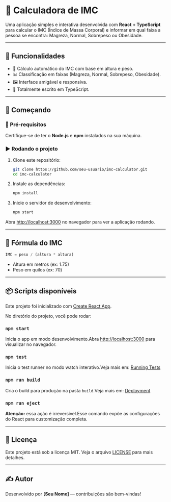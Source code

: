 
# 💪 Calculadora de IMC

Uma aplicação simples e interativa desenvolvida com **React + TypeScript** para calcular o IMC (Índice de Massa Corporal) e informar em qual faixa a pessoa se encontra: Magreza, Normal, Sobrepeso ou Obesidade.

---

## 📌 Funcionalidades

- 🧮 Cálculo automático do IMC com base em altura e peso.
- 📊 Classificação em faixas (Magreza, Normal, Sobrepeso, Obesidade).
- 🖼 Interface amigável e responsiva.
- 🧠 Totalmente escrito em TypeScript.

---

## 🚀 Começando

### 🔧 Pré-requisitos

Certifique-se de ter o **Node.js** e **npm** instalados na sua máquina.

### ▶️ Rodando o projeto

1. Clone este repositório:
   ```bash
   git clone https://github.com/seu-usuario/imc-calculator.git
   cd imc-calculator
   ```

2. Instale as dependências:
   ```bash
   npm install
   ```

3. Inicie o servidor de desenvolvimento:
   ```bash
   npm start
   ```

Abra [http://localhost:3000](http://localhost:3000) no navegador para ver a aplicação rodando.

---

## 📐 Fórmula do IMC

```ts
IMC = peso / (altura * altura)
```

- Altura em metros (ex: 1.75)
- Peso em quilos (ex: 70)

---

## 📦 Scripts disponíveis

Este projeto foi inicializado com [Create React App](https://github.com/facebook/create-react-app).

No diretório do projeto, você pode rodar:

### `npm start`

Inicia o app em modo desenvolvimento.Abra [http://localhost:3000](http://localhost:3000) para visualizar no navegador.

### `npm test`

Inicia o test runner no modo watch interativo.Veja mais em: [Running Tests](https://facebook.github.io/create-react-app/docs/running-tests)

### `npm run build`

Cria o build para produção na pasta `build`.Veja mais em: [Deployment](https://facebook.github.io/create-react-app/docs/deployment)

### `npm run eject`

**Atenção:** essa ação é irreversível.Esse comando expõe as configurações do React para customização completa.

---

## 🧾 Licença

Este projeto está sob a licença MIT. Veja o arquivo [LICENSE](LICENSE) para mais detalhes.

---

## ✍️ Autor

Desenvolvido por **[Seu Nome]** — contribuições são bem-vindas!
